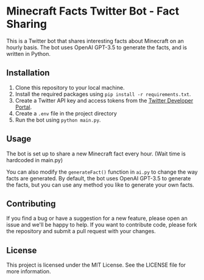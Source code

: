 # Minecraft Facts Twitter Bot - Fact Sharing

This is a Twitter bot that shares interesting facts about Minecraft on an hourly basis. The bot uses OpenAI GPT-3.5 to generate the facts, and is written in Python.

## Installation

1. Clone this repository to your local machine.
2. Install the required packages using `pip install -r requirements.txt`.
3. Create a Twitter API key and access tokens from the [Twitter Developer Portal](https://developer.twitter.com/en/portal/dashboard).
4. Create a `.env` file in the project directory
5. Run the bot using `python main.py`.

## Usage

The bot is set up to share a new Minecraft fact every hour. (Wait time is hardcoded in main.py)

You can also modify the `generateFact()` function in `ai.py` to change the way facts are generated. By default, the bot uses OpenAI GPT-3.5 to generate the facts, but you can use any method you like to generate your own facts.

## Contributing

If you find a bug or have a suggestion for a new feature, please open an issue and we'll be happy to help. If you want to contribute code, please fork the repository and submit a pull request with your changes.

## License

This project is licensed under the MIT License. See the LICENSE file for more information.
